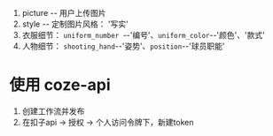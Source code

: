 1. picture -- 用户上传图片
2. style -- 定制图片风格： '写实'
3. 衣服细节： `uniform_number `--'编号'、`uniform_color`--'颜色'、'款式'
4. 人物细节： `shooting_hand`--'姿势'、`position`--'球员职能'

# 使用 coze-api

1. 创建工作流并发布
2. 在扣子api -> 授权 -> 个人访问令牌下，新建token
